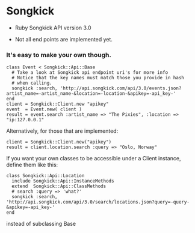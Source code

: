 # Songkick

* Ruby Songkick API version 3.0

* Not all end points are implemented yet.

### It's easy to make your own though.

    class Event < Songkick::Api::Base
      # Take a look at Songkick api endpoint uri's for more info
      # Notice that the key names must match those you provide in hash
      # when calling.
      songkick :search, 'http://api.songkick.com/api/3.0/events.json?artist_name=-artist_name-&location=-location-&apikey=-api_key-'
    end
    client = Songkick::Client.new "apikey"
    event  = Event.new( client )
    result = event.search :artist_name => "The Pixies", :location => "ip:127.0.0.1"

Alternatively, for those that are implemented:

    client = Songkick::Client.new("apikey")
    result = client.location.search :query => "Oslo, Norway"

If you want your own classes to be accessible under a Client instance, define them like this:

    class Songkick::Api::Location
      include Songkick::Api::InstanceMethods
      extend  Songkick::Api::ClassMethods
      # search :query => 'what?'
      songkick :search, 'http://api.songkick.com/api/3.0/search/locations.json?query=-query-&apikey=-api_key-'
    end
    
instead of subclassing Base